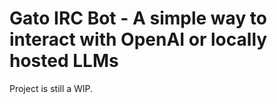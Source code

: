# Gato IRC Bot - A simple way to interact with OpenAI or locally hosted LLMs
Project is still a WIP.
